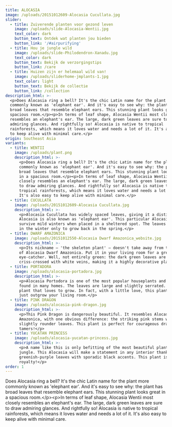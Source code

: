 ```yaml
---
title: ALOCASIA
image: /uploads/20151012609-Alocasia Cucullata.jpg
slider:
  - title: Zuiverende planten voor gezond leven
    image: /uploads/slide-Alocasia-Wentii.jpg
    text_color: dark
    button_text: Ontdek wat planten jou bieden
    button_link: '/#airpurifying'
  - title: Hou je jungle wild
    image: /uploads/slide-Philodendron-Xanadu.jpg
    text_color: dark
    button_text: Bekijk de verzorgingstips
    button_link: /care
  - title: Huizen zijn er helemaal wild van!
    image: /uploads/sliderhome-jmplants-1.jpg
    text_color: light
    button_text: Bekijk de collectie
    button_link: /collection
description_html: >-
  <p>Does Alocasia ring a bell? It's the chic Latin name for the plant more
  commonly known as 'elephant ear'. And it's easy to see why: the plant has
  broad leaves that resemble elephant ears. This stunning plant looks great in a
  spacious room.</p><p>In terms of leaf shape, Alocasia Wentii most closely
  resembles an elephant's ear. The large, dark green leaves are sure to draw
  admiring glances. And rightfully so! Alocasia is native to tropical
  rainforests, which means it loves water and needs a lot of it. It's also easy
  to keep alive with minimal care.</p>
origin: Southeast Asia
variants:
  - title: WENTII
    image: /uploads/plant.png
    description_html: >-
      <p>Does Alocasia ring a bell? It's the chic Latin name for the plant more
      commonly known as 'elephant ear'. And it's easy to see why: the plant has
      broad leaves that resemble elephant ears. This stunning plant looks great
      in a spacious room.</p><p>In terms of leaf shape, Alocasia Wentii most
      closely resembles an elephant's ear. The large, dark green leaves are sure
      to draw admiring glances. And rightfully so! Alocasia is native to
      tropical rainforests, which means it loves water and needs a lot of it.
      It's also easy to keep alive with minimal care.</p>
  - title: CUCULLATA
    image: /uploads/20151012609-Alocasia Cucullata.jpg
    description_html: >-
      <p>Alocasia Cucullata has widely spaced leaves, giving it a distinct look.
      Alocasia is also known as 'elephant ear'. This particular Alocasia can
      survive mild winters when placed in a sheltered spot. The leaves fall off
      in the winter only to grow back in the spring.</p>
  - title: DWARF AMAZONICA
    image: /uploads/20151012550-Alocasia Dwarf Amazonica_website.jpg
    description_html: >-
      <p>Its nickname – 'the skeleton plant' – doesn't take away from the beauty
      of Alocasia Dwarf Amazonica. Put it in your living room for a green
      eye-catcher. Well, not entirely green: the dark green leaves are
      criss-crossed with white veins, making it a highly decorative plant!</p>
  - title: PORTADORA
    image: /uploads/alocasia-portadora.jpg
    description_html: >-
      <p>Alocasia Portodora is one of the most popular houseplants and can be
      found in many homes. The leaves are large and slightly serrated. This is a
      plant that loves to grow. In fact, with a little love, this plant might
      just outgrow your living room.</p>
  - title: PINK DRAGON
    image: /uploads/alocasia-pink-dragon.jpg
    description_html: >-
      <p>This Pink Dragon is dangerously beautiful. It resembles Alocasia Dwarf
      Amazonica, with one obvious difference: the striking pink stems with its
      slightly rounder leaves. This plant is perfect for courageous dragon
      tamers!</p>
  - title: YUCATAN PRINCESS
    image: /uploads/alocasia-yucatan-princess.jpg
    description_html: >-
      <p>A name like this is only befitting of the most beautiful plants in the
      jungle. This Alocasia will make a statement in any interior thanks to its
      greenish-purple leaves with sporadic black accents. This plant is true
      royalty!</p>
order: 1
---
```



Does Alocasia ring a bell? It's the chic Latin name for the plant more commonly known as 'elephant ear'. And it's easy to see why: the plant has broad leaves that resemble elephant ears. This stunning plant looks great in a spacious room.&lt;/p&gt;&lt;p&gt;In terms of leaf shape, Alocasia Wentii most closely resembles an elephant's ear. The large, dark green leaves are sure to draw admiring glances. And rightfully so! Alocasia is native to tropical rainforests, which means it loves water and needs a lot of it. It's also easy to keep alive with minimal care.